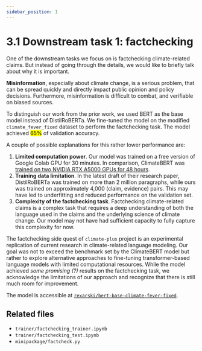 ```yaml
---
sidebar_position: 1
---
```


# 3.1 Downstream task 1: factchecking

One of the downstream tasks we focus on is factchecking climate-related claims. But instead of going through the details, we would like to briefly talk about why it is important.

**Misinformation**, especially about climate change, is a serious problem, that can be spread quickly and directly impact public opinion and policy decisions. Furthermore, misinformation is difficult to combat, and verifiable on biased sources.

To distinguish our work from the prior work, we used BERT as the base model instead of DistilRoBERTa. We fine-tuned the model on the modified `climate_fever_fixed` dataset to perform the factchecking task. The model achieved <mark>65%</mark> of validation accuracy.

A couple of possible explanations for this rather lower performance are:

1. **Limited computation power**. Our model was trained on a free version of Google Colab GPU for 30 minutes. In comparison, ClimateBERT was [trained on two NVIDIA RTX A5000 GPUs for 48 hours](https://huggingface.co/climatebert/distilroberta-base-climate-f).
2. **Training data limitation**. In the latest draft of their research paper, DistilRoBERTa was trained on more than 2 million paragraphs, while ours was trained on approximately 4,000 (claim, evidence) pairs. This may have led to underfitting and reduced performance on the validation set.
3. **Complexity of the factchecking task**. Factchecking climate-related claims is a complex task that requires a deep understanding of both the language used in the claims and the underlying science of climate change. Our model may not have had sufficient capacity to fully capture this complexity for now.

The factchecking side quest of `climate-plus` project is an experimental replication of current research in climate-related language modeling. Our goal was not to exceed the benchmark set by the ClimateBERT model but rather to explore alternative approaches to fine-tuning transformer-based language models with limited computational resources. While the model achieved *some promising (?)* results on the factchecking task, we acknowledge the limitations of our approach and recognize that there is still much room for improvement.

The model is accessible at [`rexarski/bert-base-climate-fever-fixed`](https://huggingface.co/rexarski/bert-base-climate-fever-fixed).

## Related files

- `trainer/factchecking_trainer.ipynb`
- `trainer/factchecking_test.ipynb`
- `minipackage/factcheck.py`
